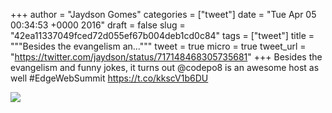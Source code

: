 
+++
author = "Jaydson Gomes"
categories = ["tweet"]
date = "Tue Apr 05 00:34:53 +0000 2016"
draft = false
slug = "42ea11337049fced72d055ef67b004deb1cd0c84"
tags = ["tweet"]
title = """Besides the evangelism an..."""
tweet = true
micro = true
tweet_url = "https://twitter.com/jaydson/status/717148468305735681"
+++
Besides the evangelism and funny jokes, it turns out @codepo8 is an awesome host as well #EdgeWebSummit https://t.co/kkscV1b6DU

![](/images/tweet-media/717148468305735681-CfPStt0UIAADCAj.jpg)
